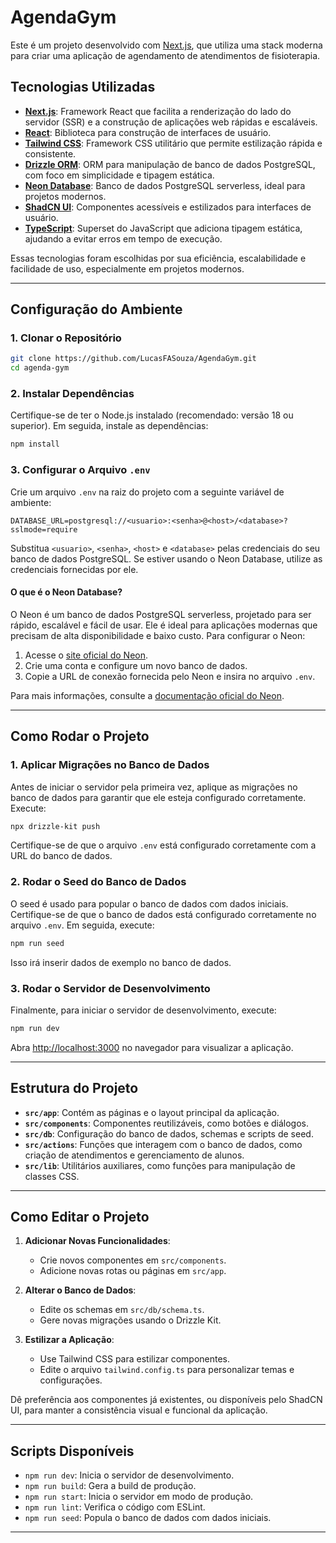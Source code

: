 # AgendaGym

Este é um projeto desenvolvido com [Next.js](https://nextjs.org), que utiliza uma stack moderna para criar uma aplicação de agendamento de atendimentos de fisioterapia.

## Tecnologias Utilizadas

- **[Next.js](https://nextjs.org/)**: Framework React que facilita a renderização do lado do servidor (SSR) e a construção de aplicações web rápidas e escaláveis.
- **[React](https://reactjs.org/)**: Biblioteca para construção de interfaces de usuário.
- **[Tailwind CSS](https://tailwindcss.com/)**: Framework CSS utilitário que permite estilização rápida e consistente.
- **[Drizzle ORM](https://orm.drizzle.team/)**: ORM para manipulação de banco de dados PostgreSQL, com foco em simplicidade e tipagem estática.
- **[Neon Database](https://neon.tech/)**: Banco de dados PostgreSQL serverless, ideal para projetos modernos.
- **[ShadCN UI](https://ui.shadcn.com/)**: Componentes acessíveis e estilizados para interfaces de usuário.
- **[TypeScript](https://www.typescriptlang.org/)**: Superset do JavaScript que adiciona tipagem estática, ajudando a evitar erros em tempo de execução.

Essas tecnologias foram escolhidas por sua eficiência, escalabilidade e facilidade de uso, especialmente em projetos modernos.

---

## Configuração do Ambiente

### 1. Clonar o Repositório

```bash
git clone https://github.com/LucasFASouza/AgendaGym.git
cd agenda-gym
```

### 2. Instalar Dependências

Certifique-se de ter o Node.js instalado (recomendado: versão 18 ou superior). Em seguida, instale as dependências:

```bash
npm install
```

### 3. Configurar o Arquivo `.env`

Crie um arquivo `.env` na raiz do projeto com a seguinte variável de ambiente:

```properties
DATABASE_URL=postgresql://<usuario>:<senha>@<host>/<database>?sslmode=require
```

Substitua `<usuario>`, `<senha>`, `<host>` e `<database>` pelas credenciais do seu banco de dados PostgreSQL. Se estiver usando o Neon Database, utilize as credenciais fornecidas por ele.

#### O que é o Neon Database?

O Neon é um banco de dados PostgreSQL serverless, projetado para ser rápido, escalável e fácil de usar. Ele é ideal para aplicações modernas que precisam de alta disponibilidade e baixo custo. Para configurar o Neon:

1. Acesse o [site oficial do Neon](https://neon.tech/).
2. Crie uma conta e configure um novo banco de dados.
3. Copie a URL de conexão fornecida pelo Neon e insira no arquivo `.env`.

Para mais informações, consulte a [documentação oficial do Neon](https://neon.tech/docs).

---

## Como Rodar o Projeto

### 1. Aplicar Migrações no Banco de Dados

Antes de iniciar o servidor pela primeira vez, aplique as migrações no banco de dados para garantir que ele esteja configurado corretamente. Execute:

```bash
npx drizzle-kit push
```

Certifique-se de que o arquivo `.env` está configurado corretamente com a URL do banco de dados.

### 2. Rodar o Seed do Banco de Dados

O seed é usado para popular o banco de dados com dados iniciais. Certifique-se de que o banco de dados está configurado corretamente no arquivo `.env`. Em seguida, execute:

```bash
npm run seed
```

Isso irá inserir dados de exemplo no banco de dados.

### 3. Rodar o Servidor de Desenvolvimento

Finalmente, para iniciar o servidor de desenvolvimento, execute:

```bash
npm run dev
```

Abra [http://localhost:3000](http://localhost:3000) no navegador para visualizar a aplicação.

---

## Estrutura do Projeto

- **`src/app`**: Contém as páginas e o layout principal da aplicação.
- **`src/components`**: Componentes reutilizáveis, como botões e diálogos.
- **`src/db`**: Configuração do banco de dados, schemas e scripts de seed.
- **`src/actions`**: Funções que interagem com o banco de dados, como criação de atendimentos e gerenciamento de alunos.
- **`src/lib`**: Utilitários auxiliares, como funções para manipulação de classes CSS.

---

## Como Editar o Projeto

1. **Adicionar Novas Funcionalidades**:

   - Crie novos componentes em `src/components`.
   - Adicione novas rotas ou páginas em `src/app`.

2. **Alterar o Banco de Dados**:

   - Edite os schemas em `src/db/schema.ts`.
   - Gere novas migrações usando o Drizzle Kit.

3. **Estilizar a Aplicação**:
   - Use Tailwind CSS para estilizar componentes.
   - Edite o arquivo `tailwind.config.ts` para personalizar temas e configurações.

Dê preferência aos componentes já existentes, ou disponíveis pelo ShadCN UI, para manter a consistência visual e funcional da aplicação.

---

## Scripts Disponíveis

- `npm run dev`: Inicia o servidor de desenvolvimento.
- `npm run build`: Gera a build de produção.
- `npm run start`: Inicia o servidor em modo de produção.
- `npm run lint`: Verifica o código com ESLint.
- `npm run seed`: Popula o banco de dados com dados iniciais.

---

